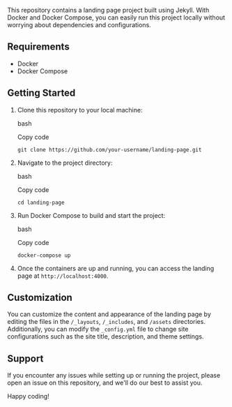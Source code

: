 
This repository contains a landing page project built using Jekyll. With Docker and Docker Compose, you can easily run this project locally without worrying about dependencies and configurations.

## Requirements

-   Docker
-   Docker Compose

## Getting Started

1.  Clone this repository to your local machine:
    
    bash
    
    Copy code
    
    `git clone https://github.com/your-username/landing-page.git` 
    
2.  Navigate to the project directory:
    
    bash
    
    Copy code
    
    `cd landing-page` 
    
3.  Run Docker Compose to build and start the project:
    
    bash
    
    Copy code
    
    `docker-compose up` 
    
4.  Once the containers are up and running, you can access the landing page at `http://localhost:4000`.
    

## Customization

You can customize the content and appearance of the landing page by editing the files in the `/_layouts`, `/_includes`, and `/assets` directories. Additionally, you can modify the `_config.yml` file to change site configurations such as the site title, description, and theme settings.

## Support

If you encounter any issues while setting up or running the project, please open an issue on this repository, and we'll do our best to assist you.

Happy coding!
